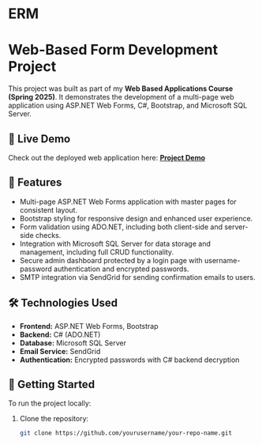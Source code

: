 # ERM

# Web-Based Form Development Project

This project was built as part of my **Web Based Applications Course (Spring 2025)**. It demonstrates the development of a multi-page web application using ASP.NET Web Forms, C#, Bootstrap, and Microsoft SQL Server.  

## 🚀 Live Demo
Check out the deployed web application here: [**Project Demo**](<Insert-Link-Here>)

## 📌 Features
- Multi-page ASP.NET Web Forms application with master pages for consistent layout.
- Bootstrap styling for responsive design and enhanced user experience.
- Form validation using ADO.NET, including both client-side and server-side checks.
- Integration with Microsoft SQL Server for data storage and management, including full CRUD functionality.
- Secure admin dashboard protected by a login page with username-password authentication and encrypted passwords.
- SMTP integration via SendGrid for sending confirmation emails to users.

## 🛠️ Technologies Used
- **Frontend:** ASP.NET Web Forms, Bootstrap
- **Backend:** C# (ADO.NET)
- **Database:** Microsoft SQL Server
- **Email Service:** SendGrid
- **Authentication:** Encrypted passwords with C# backend decryption

## 📂 Getting Started
To run the project locally:  
1. Clone the repository:  
   ```bash
   git clone https://github.com/yourusername/your-repo-name.git
